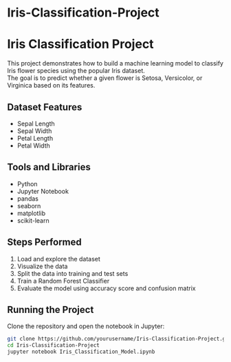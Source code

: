 # Iris-Classification-Project
# Iris Classification Project

This project demonstrates how to build a machine learning model to classify Iris flower species using the popular Iris dataset.  
The goal is to predict whether a given flower is Setosa, Versicolor, or Virginica based on its features.

## Dataset Features

- Sepal Length
- Sepal Width
- Petal Length
- Petal Width

## Tools and Libraries

- Python
- Jupyter Notebook
- pandas
- seaborn
- matplotlib
- scikit-learn

## Steps Performed

1. Load and explore the dataset
2. Visualize the data
3. Split the data into training and test sets
4. Train a Random Forest Classifier
5. Evaluate the model using accuracy score and confusion matrix

## Running the Project

Clone the repository and open the notebook in Jupyter:

```bash
git clone https://github.com/yourusername/Iris-Classification-Project.git
cd Iris-Classification-Project
jupyter notebook Iris_Classification_Model.ipynb
